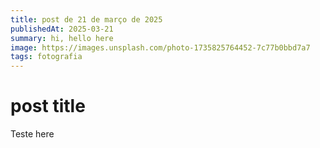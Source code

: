 ```yaml
---
title: post de 21 de março de 2025
publishedAt: 2025-03-21
summary: hi, hello here
image: https://images.unsplash.com/photo-1735825764452-7c77b0bbd7a7
tags: fotografia
---
```


# post title

Teste here
